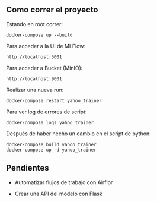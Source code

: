 ## Como correr el proyecto

Estando en root correr:
```
docker-compose up --build
```

Para acceder a la UI de MLFlow:
```
http://localhost:5001
```

Para acceder a Bucket (MinIO):
```
http://localhost:9001
````

Realizar una nueva run: 
```
docker-compose restart yahoo_trainer
```

Para ver log de errores de script: 
```
docker-compose logs yahoo_trainer
```
Después de haber hecho un cambio en el script de python: 
```
docker-compose build yahoo_trainer
docker-compose up -d yahoo_trainer
```

## Pendientes

* Automatizar flujos de trabajo con Airflor

* Crear una API del modelo con Flask 
